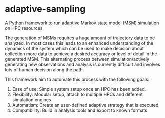 # adaptive-sampling
A Python framework to run adaptive Markov state model (MSM) simulation on HPC resources

The generation of MSMs requires a huge amount of trajectory data to be analyzed. In most cases
this leads to an enhanced understanding of the dynamics of the system which can be used to
make decision about collection more data to achieve a desired accuracy or level of detail in
the generated MSM. This alternating process between simulation/actively generating new observations 
and analysis is currently difficult and involves lots of human decision along the path.

This framework aim to automate this process with the following goals:

1. Ease of use: Simple system setup once an HPC has been added.
2. Flexibility: Modular setup, attach to multiple HPCs and different simulation engines
3. Automatism: Create an user-defined adaptive strategy that is executed
4. Compatibility: Build in analysis tools and export to known formats
